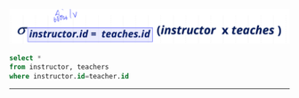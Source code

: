 <img src="../assets/join1.png" />

```sql
select *
from instructor, teachers
where instructor.id=teacher.id
```

<hr>
